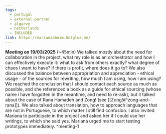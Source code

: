 ```yaml
---
tags:
  - portugal
  - external-partner
  - algarve
  - netherlands
  - INCLUDED
link: https://marianaaboim.hotglue.me/
---
```

**Meeting on 19/03/2025** (~45min)
We talked mostly about the need for collaboration in the project, what my role is as an orchestrator and how I can effectively execute it: what to ask from others exactly? what degree of chaos I want to have? if there is profit, where does it go to? We also discussed the balance between appropriation and appreciation - ethical usage - of the sources for rewriting, how much I am using, how I am using? We reached the conclusion that I should contact each source as much as possible, and she referenced a book as a guide for ethical sourcing (whose name i have forgotten in the meantime, and need to re-ask), but it talked about the case of Rana Hamadeh and Zong! (see [[Zong!#^zong-and-rana]]). We also talked about translation, how to approach languages that are not in Portuguese, to which matter I still find confusion. I also invited Mariana to participate in the project and asked her if I could use her writings, to which she said yes. Mariana urged me to start testing prototypes immediately. ^meeting-1